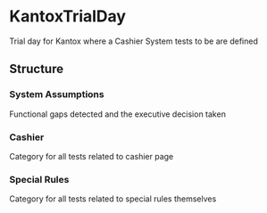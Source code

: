 # KantoxTrialDay
Trial day for Kantox where a Cashier System tests to be are defined

## Structure
### System Assumptions
Functional gaps detected and the executive decision taken
### Cashier
Category for all tests related to cashier page
### Special Rules
Category for all tests related to special rules themselves
